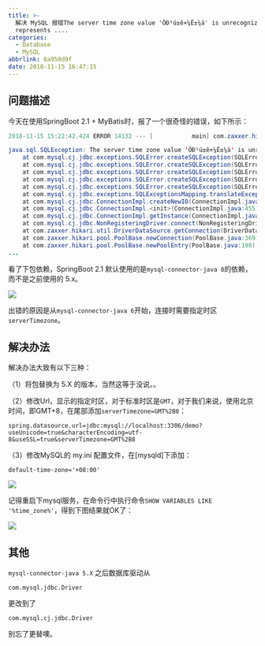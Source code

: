 ```yaml
---
title: >-
  解决 MySQL 报错The server time zone value 'ÖÐ¹ú±ê×¼Ê±¼ä' is unrecognized or
  represents ....
categories: 
  - Database
  - MySQL
abbrlink: 8a950d9f
date: 2018-11-15 16:47:15
---
```


## 问题描述

今天在使用SpringBoot 2.1 + MyBatis时，报了一个很奇怪的错误，如下所示：

```java
2018-11-15 15:22:42.424 ERROR 14132 --- [           main] com.zaxxer.hikari.pool.HikariPool        : HikariPool-1 - Exception during pool initialization.

java.sql.SQLException: The server time zone value 'ÖÐ¹ú±ê×¼Ê±¼ä' is unrecognized or represents more than one time zone. You must configure either the server or JDBC driver (via the serverTimezone configuration property) to use a more specifc time zone value if you want to utilize time zone support.
	at com.mysql.cj.jdbc.exceptions.SQLError.createSQLException(SQLError.java:129) ~[mysql-connector-java-8.0.13.jar:8.0.13]
	at com.mysql.cj.jdbc.exceptions.SQLError.createSQLException(SQLError.java:97) ~[mysql-connector-java-8.0.13.jar:8.0.13]
	at com.mysql.cj.jdbc.exceptions.SQLError.createSQLException(SQLError.java:89) ~[mysql-connector-java-8.0.13.jar:8.0.13]
	at com.mysql.cj.jdbc.exceptions.SQLError.createSQLException(SQLError.java:63) ~[mysql-connector-java-8.0.13.jar:8.0.13]
	at com.mysql.cj.jdbc.exceptions.SQLError.createSQLException(SQLError.java:73) ~[mysql-connector-java-8.0.13.jar:8.0.13]
	at com.mysql.cj.jdbc.exceptions.SQLExceptionsMapping.translateException(SQLExceptionsMapping.java:76) ~[mysql-connector-java-8.0.13.jar:8.0.13]
	at com.mysql.cj.jdbc.ConnectionImpl.createNewIO(ConnectionImpl.java:835) ~[mysql-connector-java-8.0.13.jar:8.0.13]
	at com.mysql.cj.jdbc.ConnectionImpl.<init>(ConnectionImpl.java:455) ~[mysql-connector-java-8.0.13.jar:8.0.13]
	at com.mysql.cj.jdbc.ConnectionImpl.getInstance(ConnectionImpl.java:240) ~[mysql-connector-java-8.0.13.jar:8.0.13]
	at com.mysql.cj.jdbc.NonRegisteringDriver.connect(NonRegisteringDriver.java:207) ~[mysql-connector-java-8.0.13.jar:8.0.13]
	at com.zaxxer.hikari.util.DriverDataSource.getConnection(DriverDataSource.java:136) ~[HikariCP-3.2.0.jar:na]
	at com.zaxxer.hikari.pool.PoolBase.newConnection(PoolBase.java:369) ~[HikariCP-3.2.0.jar:na]
	at com.zaxxer.hikari.pool.PoolBase.newPoolEntry(PoolBase.java:198) ~[HikariCP-3.2.0.jar:na]
...
```

看了下包依赖，SpringBoot 2.1 默认使用的是`mysql-connector-java 8`的依赖，而不是之前使用的 5.x。

![](https://cdn.jsdelivr.net/gh/jitwxs/cdn/blog/posts/201811/20181115152954963.jpg)

出错的原因是从`mysql-connector-java 6`开始，连接时需要指定时区`serverTimezone`。

## 解决办法

解决办法大致有以下三种：

（1）将包替换为 5.X 的版本，当然这等于没说。。

（2）修改Url，显示的指定时区，对于标准时区是`GMT`，对于我们来说，使用北京时间，即GMT+8，在尾部添加`serverTimezone=GMT%2B8`：

```
spring.datasource.url=jdbc:mysql://localhost:3306/demo?useUnicode=true&characterEncoding=utf-8&useSSL=true&serverTimezone=GMT%2B8
```

（3）修改MySQL的 my.ini 配置文件，在[mysqld]下添加：

```
default-time-zone='+08:00'
```

![](https://cdn.jsdelivr.net/gh/jitwxs/cdn/blog/posts/201811/20181115153837884.jpg)

记得重启下mysql服务，在命令行中执行命令`SHOW VARIABLES LIKE '%time_zone%'`，得到下图结果就OK了：

![](https://cdn.jsdelivr.net/gh/jitwxs/cdn/blog/posts/201811/20181115154134709.jpg)

## 其他

`mysql-connector-java 5.X` 之后数据库驱动从

```
com.mysql.jdbc.Driver
```

更改到了

```
com.mysql.cj.jdbc.Driver
```

别忘了更替噢。
